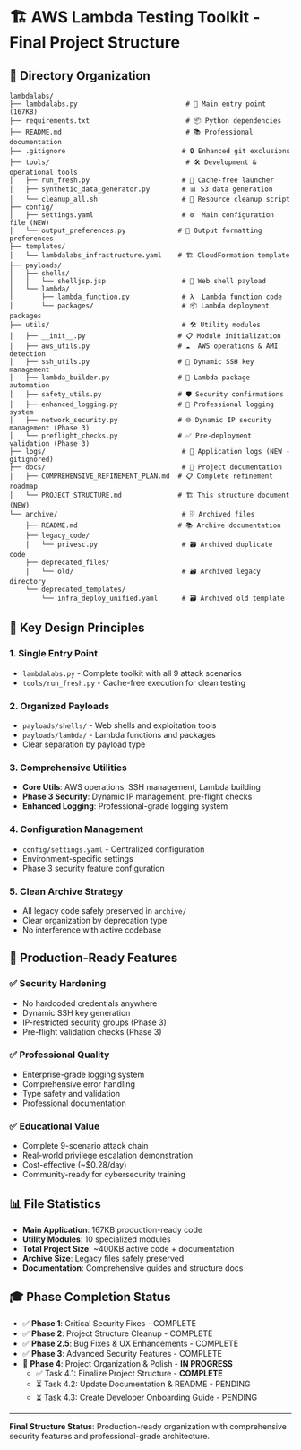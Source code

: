 # 🏗️ AWS Lambda Testing Toolkit - Final Project Structure

## 📁 Directory Organization

```
lambdalabs/
├── lambdalabs.py                           # 🎯 Main entry point (167KB)
├── requirements.txt                        # 📦 Python dependencies
├── README.md                               # 📚 Professional documentation  
├── .gitignore                             # 🔒 Enhanced git exclusions
├── tools/                                  # 🛠️ Development & operational tools
│   ├── run_fresh.py                       # 🚀 Cache-free launcher
│   ├── synthetic_data_generator.py        # 📊 S3 data generation
│   └── cleanup_all.sh                     # 🧹 Resource cleanup script
├── config/
│   ├── settings.yaml                      # ⚙️  Main configuration file (NEW)
│   └── output_preferences.py             # 🎨 Output formatting preferences
├── templates/
│   └── lambdalabs_infrastructure.yaml    # 🏗️ CloudFormation template
├── payloads/
│   ├── shells/
│   │   └── shelljsp.jsp                   # 🐚 Web shell payload
│   └── lambda/
│       ├── lambda_function.py             # λ  Lambda function code
│       └── packages/                      # 📦 Lambda deployment packages
├── utils/                                 # 🛠️ Utility modules
│   ├── __init__.py                       # 📋 Module initialization
│   ├── aws_utils.py                      # ☁️  AWS operations & AMI detection
│   ├── ssh_utils.py                      # 🔑 Dynamic SSH key management  
│   ├── lambda_builder.py                 # 🔨 Lambda package automation
│   ├── safety_utils.py                   # 🛡️ Security confirmations
│   ├── enhanced_logging.py               # 📝 Professional logging system
│   ├── network_security.py               # 🌐 Dynamic IP security management (Phase 3)
│   └── preflight_checks.py               # ✅ Pre-deployment validation (Phase 3)
├── logs/                                  # 📝 Application logs (NEW - gitignored)
├── docs/                                  # 📖 Project documentation
│   ├── COMPREHENSIVE_REFINEMENT_PLAN.md  # 📋 Complete refinement roadmap
│   └── PROJECT_STRUCTURE.md              # 🏗️ This structure document (NEW)
└── archive/                               # 🗄️ Archived files
    ├── README.md                         # 📚 Archive documentation
    ├── legacy_code/
    │   └── privesc.py                     # 🗃️ Archived duplicate code
    ├── deprecated_files/
    │   └── old/                           # 🗃️ Archived legacy directory
    └── deprecated_templates/
        └── infra_deploy_unified.yaml      # 🗃️ Archived old template
```

## 🎯 Key Design Principles

### **1. Single Entry Point**
- `lambdalabs.py` - Complete toolkit with all 9 attack scenarios
- `tools/run_fresh.py` - Cache-free execution for clean testing

### **2. Organized Payloads**
- `payloads/shells/` - Web shells and exploitation tools
- `payloads/lambda/` - Lambda functions and packages
- Clear separation by payload type

### **3. Comprehensive Utilities**
- **Core Utils**: AWS operations, SSH management, Lambda building
- **Phase 3 Security**: Dynamic IP management, pre-flight checks
- **Enhanced Logging**: Professional-grade logging system

### **4. Configuration Management**
- `config/settings.yaml` - Centralized configuration
- Environment-specific settings
- Phase 3 security feature configuration

### **5. Clean Archive Strategy**
- All legacy code safely preserved in `archive/`
- Clear organization by deprecation type
- No interference with active codebase

## 🚀 Production-Ready Features

### **✅ Security Hardening**
- No hardcoded credentials anywhere
- Dynamic SSH key generation
- IP-restricted security groups (Phase 3)
- Pre-flight validation checks (Phase 3)

### **✅ Professional Quality**
- Enterprise-grade logging system
- Comprehensive error handling  
- Type safety and validation
- Professional documentation

### **✅ Educational Value**
- Complete 9-scenario attack chain
- Real-world privilege escalation demonstration
- Cost-effective (~$0.28/day)
- Community-ready for cybersecurity training

## 📊 File Statistics

- **Main Application**: 167KB production-ready code
- **Utility Modules**: 10 specialized modules
- **Total Project Size**: ~400KB active code + documentation
- **Archive Size**: Legacy files safely preserved
- **Documentation**: Comprehensive guides and structure docs

## 🎓 Phase Completion Status

- ✅ **Phase 1**: Critical Security Fixes - COMPLETE
- ✅ **Phase 2**: Project Structure Cleanup - COMPLETE  
- ✅ **Phase 2.5**: Bug Fixes & UX Enhancements - COMPLETE
- ✅ **Phase 3**: Advanced Security Features - COMPLETE
- 🚧 **Phase 4**: Project Organization & Polish - **IN PROGRESS**
  - ✅ Task 4.1: Finalize Project Structure - **COMPLETE**
  - ⏳ Task 4.2: Update Documentation & README - PENDING
  - ⏳ Task 4.3: Create Developer Onboarding Guide - PENDING

---

**Final Structure Status**: Production-ready organization with comprehensive security features and professional-grade architecture.
